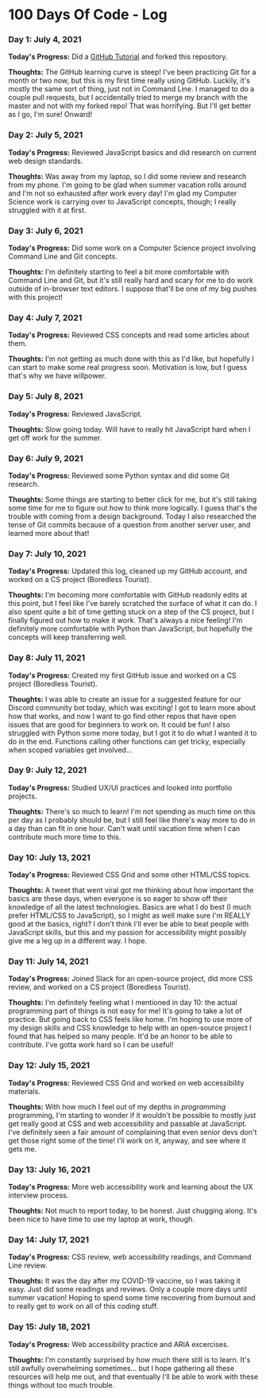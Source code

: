 # 100 Days Of Code - Log

### Day 1: July 4, 2021

**Today's Progress:** Did a [GitHub Tutorial](https://guides.github.com/activities/hello-world/) and forked this repository. 

**Thoughts:** The GitHub learning curve is steep! I've been practicing Git for a month or two now, but this is my first time really using GitHub. Luckily, it's mostly the same sort of thing, just not in Command Line. I managed to do a couple pull requests, but I accidentally tried to merge my branch with the master and not with my forked repo! That was horrifying. But I'll get better as I go, I'm sure! Onward! 

### Day 2: July 5, 2021

**Today's Progress:** Reviewed JavaScript basics and did research on current web design standards.

**Thoughts:** Was away from my laptop, so I did some review and research from my phone. I'm going to be glad when summer vacation rolls around and I'm not so exhausted after work every day! I'm glad my Computer Science work is carrying over to JavaScript concepts, though; I really struggled with it at first. 

### Day 3: July 6, 2021

**Today's Progress:** Did some work on a Computer Science project involving Command Line and Git concepts.

**Thoughts:** I'm definitely starting to feel a bit more comfortable with Command Line and Git, but it's still really hard and scary for me to do work outside of in-browser text editors. I suppose that'll be one of my big pushes with this project! 

### Day 4: July 7, 2021

**Today's Progress:** Reviewed CSS concepts and read some articles about them.

**Thoughts:** I'm not getting as much done with this as I'd like, but hopefully I can start to make some real progress soon. Motivation is low, but I guess that's why we have willpower. 

### Day 5: July 8, 2021

**Today's Progress:** Reviewed JavaScript.

**Thoughts:** Slow going today. Will have to really hit JavaScript hard when I get off work for the summer.

### Day 6: July 9, 2021

**Today's Progress:** Reviewed some Python syntax and did some Git research.

**Thoughts:** Some things are starting to better click for me, but it's still taking some time for me to figure out how to think more logically. I guess that's the trouble with coming from a design background. Today I also researched the tense of Git commits because of a question from another server user, and learned more about that! 

### Day 7: July 10, 2021

**Today's Progress:** Updated this log, cleaned up my GitHub account, and worked on a CS project (Boredless Tourist).

**Thoughts:** I'm becoming more comfortable with GitHub readonly edits at this point, but I feel like I've barely scratched the surface of what it can do. I also spent quite a bit of time getting stuck on a step of the CS project, but I finally figured out how to make it work. That's always a nice feeling! I'm definitely more comfortable with Python than JavaScript, but hopefully the concepts will keep transferring well.  

### Day 8: July 11, 2021

**Today's Progress:** Created my first GitHub issue and worked on a CS project (Boredless Tourist).

**Thoughts:** I was able to create an issue for a suggested feature for our Discord community bot today, which was exciting! I got to learn more about how that works, and now I want to go find other repos that have open issues that are good for beginners to work on. It could be fun! I also struggled with Python some more today, but I got it to do what I wanted it to do in the end. Functions calling other functions can get tricky, especially when scoped variables get involved...

### Day 9: July 12, 2021

**Today's Progress:** Studied UX/UI practices and looked into portfolio projects. 

**Thoughts:** There's so much to learn! I'm not spending as much time on this per day as I probably should be, but I still feel like there's way more to do in a day than can fit in one hour. Can't wait until vacation time when I can contribute much more time to this. 

### Day 10: July 13, 2021

**Today's Progress:** Reviewed CSS Grid and some other HTML/CSS topics.

**Thoughts:** A tweet that went viral got me thinking about how important the basics are these days, when everyone is so eager to show off their knowledge of all the latest technologies. Basics are what I do best (I much prefer HTML/CSS to JavaScript), so I might as well make sure I'm REALLY good at the basics, right? I don't think I'll ever be able to beat people with JavaScript skills, but this and my passion for accessibility might possibly give me a leg up in a different way. I hope.

### Day 11: July 14, 2021

**Today's Progress:** Joined Slack for an open-source project, did more CSS review, and worked on a CS project (Boredless Tourist).

**Thoughts:** I'm definitely feeling what I mentioned in day 10: the actual programming part of things is not easy for me! It's going to take a lot of practice. But going back to CSS feels like home. I'm hoping to use more of my design skills and CSS knowledge to help with an open-source project I found that has helped so many people. It'd be an honor to be able to contribute. I've gotta work hard so I can be useful! 

### Day 12: July 15, 2021

**Today's Progress:** Reviewed CSS Grid and worked on web accessibility materials.

**Thoughts:** With how much I feel out of my depths in *programming* programming, I'm starting to wonder if it wouldn't be possible to mostly just get really good at CSS and web accessibility and passable at JavaScript. I've definitely seen a fair amount of complaining that even senior devs don't get those right some of the time! I'll work on it, anyway, and see where it gets me. 

### Day 13: July 16, 2021 

**Today's Progress:** More web accessibility work and learning about the UX interview process.

**Thoughts:** Not much to report today, to be honest. Just chugging along. It's been nice to have time to use my laptop at work, though.

### Day 14: July 17, 2021

**Today's Progress:** CSS review, web accessibility readings, and Command Line review.

**Thoughts:** It was the day after my COVID-19 vaccine, so I was taking it easy. Just did some readings and reviews. Only a couple more days until summer vacation! Hoping to spend some time recovering from burnout and to really get to work on all of this coding stuff. 

### Day 15: July 18, 2021

**Today's Progress:** Web accessibility practice and ARIA excercises.

**Thoughts:** I'm constantly surprised by how much there still is to learn. It's still awfully overwhelming sometimes... but I hope gathering all these resources will help me out, and that eventually I'll be able to work with these things without too much trouble. 

<!--### Day 0: February 30, 2016 (Example 1)
##### (delete me or comment me out)

**Today's Progress**: Fixed CSS, worked on canvas functionality for the app.

**Thoughts:** I really struggled with CSS, but, overall, I feel like I am slowly getting better at it. Canvas is still new for me, but I managed to figure out some basic functionality.

**Link to work:** [Calculator App](http://www.example.com)

### Day 0: February 30, 2016 (Example 2)
##### (delete me or comment me out)

**Today's Progress**: Fixed CSS, worked on canvas functionality for the app.

**Thoughts**: I really struggled with CSS, but, overall, I feel like I am slowly getting better at it. Canvas is still new for me, but I managed to figure out some basic functionality.

**Link(s) to work**: [Calculator App](http://www.example.com)


### Day 1: June 27, Monday

**Today's Progress**: I've gone through many exercises on FreeCodeCamp.

**Thoughts** I've recently started coding, and it's a great feeling when I finally solve an algorithm challenge after a lot of attempts and hours spent.

**Link(s) to work**
1. [Find the Longest Word in a String](https://www.freecodecamp.com/challenges/find-the-longest-word-in-a-string)
2. [Title Case a Sentence](https://www.freecodecamp.com/challenges/title-case-a-sentence)-->
